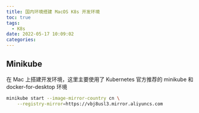 ```yaml
---
title: 国内环境搭建 MacOS K8s 开发环境
toc: true
tags: 
  - K8s
date: 2022-05-17 10:09:02
categories:
---
```


## Minikube

在 Mac 上搭建开发环境，这里主要使用了 Kubernetes 官方推荐的 minikube 和 docker-for-desktop 环境

```sh
minikube start --image-mirror-country cn \
    --registry-mirror=https://vbj8usl3.mirror.aliyuncs.com
```
